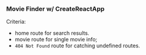 ### Movie Finder w/ CreateReactApp

Criteria:
- home route for search results.
- movie route for single movie info;
- `404 Not Found` route for catching undefined routes.
